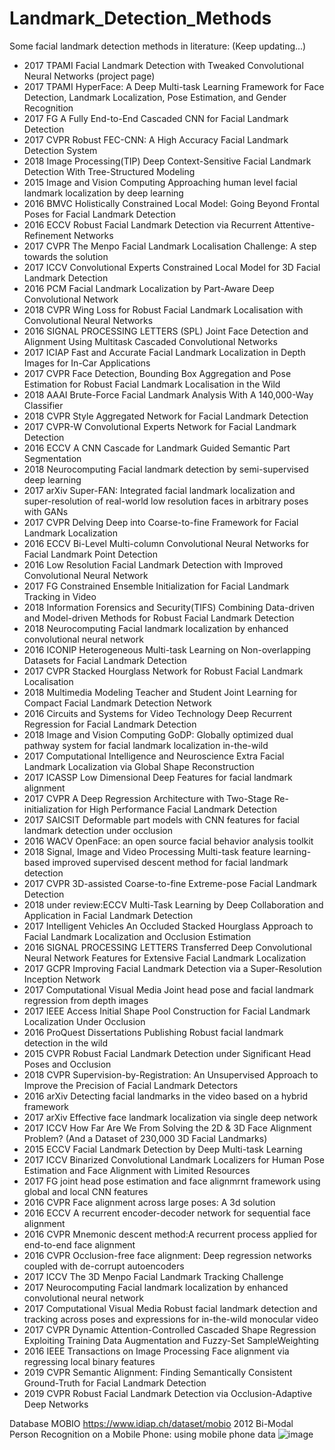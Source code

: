 # Landmark_Detection_Methods

Some facial landmark detection methods in literature: 
(Keep updating...)

* 2017	TPAMI	Facial Landmark Detection with Tweaked Convolutional Neural Networks (project page)
* 2017	TPAMI	HyperFace: A Deep Multi-task Learning Framework for Face Detection, Landmark Localization, Pose Estimation, and Gender Recognition
* 2017	FG	A Fully End-to-End Cascaded CNN for Facial Landmark Detection
* 2017	CVPR	Robust FEC-CNN: A High Accuracy Facial Landmark Detection System
* 2018	Image Processing(TIP)	Deep Context-Sensitive Facial Landmark Detection With Tree-Structured Modeling
* 2015	Image and Vision Computing	Approaching human level facial landmark localization by deep learning
* 2016	BMVC	Holistically Constrained Local Model: Going Beyond Frontal Poses for Facial Landmark Detection
* 2016	ECCV	Robust Facial Landmark Detection via Recurrent Attentive-Refinement Networks
* 2017	CVPR	The Menpo Facial Landmark Localisation Challenge: A step towards the solution
* 2017	ICCV	Convolutional Experts Constrained Local Model for 3D Facial Landmark Detection
* 2016	PCM	Facial Landmark Localization by Part-Aware Deep Convolutional Network
* 2018	CVPR	Wing Loss for Robust Facial Landmark Localisation with Convolutional Neural Networks
* 2016	SIGNAL PROCESSING LETTERS (SPL)	Joint Face Detection and Alignment Using Multitask Cascaded Convolutional Networks
* 2017	ICIAP	Fast and Accurate Facial Landmark Localization in Depth Images for In-Car Applications
* 2017	CVPR	Face Detection, Bounding Box Aggregation and Pose Estimation for Robust Facial Landmark Localisation in the Wild
* 2018	AAAI	Brute-Force Facial Landmark Analysis With A 140,000-Way Classifier
* 2018	CVPR	Style Aggregated Network for Facial Landmark Detection
* 2017	CVPR-W	Convolutional Experts Network for Facial Landmark Detection
* 2016	ECCV	A CNN Cascade for Landmark Guided Semantic Part Segmentation
* 2018	Neurocomputing	Facial landmark detection by semi-supervised deep learning
* 2017	arXiv	Super-FAN: Integrated facial landmark localization and super-resolution of real-world low resolution faces in arbitrary poses with GANs
* 2017	CVPR	Delving Deep into Coarse-to-fine Framework for Facial Landmark Localization
* 2016	ECCV	Bi-Level Multi-column Convolutional Neural Networks for Facial Landmark Point Detection
* 2016		Low Resolution Facial Landmark Detection with Improved Convolutional Neural Network
* 2017	FG	Constrained Ensemble Initialization for Facial Landmark Tracking in Video
* 2018	Information Forensics and Security(TIFS)	Combining Data-driven and Model-driven Methods for Robust Facial Landmark Detection
* 2018	Neurocomputing	Facial landmark localization by enhanced convolutional neural network
* 2016	ICONIP	Heterogeneous Multi-task Learning on Non-overlapping Datasets for Facial Landmark Detection
* 2017	CVPR	Stacked Hourglass Network for Robust Facial Landmark Localisation
* 2018	Multimedia Modeling	Teacher and Student Joint Learning for Compact Facial Landmark Detection Network
* 2016	Circuits and Systems for Video Technology	Deep Recurrent Regression for Facial Landmark Detection
* 2018	Image and Vision Computing	GoDP: Globally optimized dual pathway system for facial landmark localization in-the-wild
* 2017	Computational Intelligence and Neuroscience	Extra Facial Landmark Localization via Global Shape Reconstruction
* 2017	ICASSP	Low Dimensional Deep Features for facial landmark alignment
* 2017	CVPR	A Deep Regression Architecture with Two-Stage Re-initialization for High Performance Facial Landmark Detection
* 2017	SAICSIT	Deformable part models with CNN features for facial landmark detection under occlusion
* 2016	WACV	OpenFace: an open source facial behavior analysis toolkit
* 2018	Signal, Image and Video Processing	Multi-task feature learning-based improved supervised descent method for facial landmark detection
* 2017	CVPR	3D-assisted Coarse-to-fine Extreme-pose Facial Landmark Detection
* 2018	under review:ECCV	Multi-Task Learning by Deep Collaboration and Application in Facial Landmark Detection
* 2017	Intelligent Vehicles	An Occluded Stacked Hourglass Approach to Facial Landmark Localization and Occlusion Estimation
* 2016	SIGNAL PROCESSING LETTERS	Transferred Deep Convolutional Neural Network Features for Extensive Facial Landmark Localization
* 2017	GCPR	Improving Facial Landmark Detection via a Super-Resolution Inception Network
* 2017	Computational Visual Media	Joint head pose and facial landmark regression from depth images
* 2017	IEEE Access	Initial Shape Pool Construction for Facial Landmark Localization Under Occlusion
* 2016	ProQuest Dissertations Publishing	Robust facial landmark detection in the wild
* 2015	CVPR	Robust Facial Landmark Detection under Significant Head Poses and Occlusion
* 2018	CVPR	Supervision-by-Registration: An Unsupervised Approach to Improve the Precision of Facial Landmark Detectors
* 2016	arXiv	Detecting facial landmarks in the video based on a hybrid framework
* 2017	arXiv	Effective face landmark localization via single deep network
* 2017	ICCV	How Far Are We From Solving the 2D & 3D Face Alignment Problem? (And a Dataset of 230,000 3D Facial Landmarks)
* 2015	ECCV	Facial Landmark Detection by Deep Multi-task Learning
* 2017	ICCV	Binarized Convolutional Landmark Localizers for Human Pose Estimation and Face Alignment with Limited Resources
* 2017	FG	joint head pose estimation and face alignmrnt framework using global and local CNN features
* 2016	CVPR	Face alignment across large poses: A 3d solution
* 2016	ECCV	A recurrent encoder-decoder network for sequential face alignment
* 2016	CVPR	Mnemonic descent method:A recurrent process applied for end-to-end face alignment
* 2016	CVPR	Occlusion-free face alignment: Deep regression networks coupled with de-corrupt autoencoders
* 2017	ICCV	The 3D Menpo Facial Landmark Tracking Challenge
* 2017	Neurocomputing	Facial landmark localization by enhanced convolutional neural network
* 2017	Computational Visual Media	Robust facial landmark detection and tracking across poses and expressions for in-the-wild monocular video
* 2017	CVPR	Dynamic Attention-Controlled Cascaded Shape Regression Exploiting Training Data Augmentation and Fuzzy-Set SampleWeighting
* 2016	IEEE Transactions on Image Processing	Face alignment via regressing local binary features
* 2019	CVPR	Semantic Alignment: Finding Semantically Consistent Ground-Truth for Facial Landmark Detection
* 2019	CVPR	Robust Facial Landmark Detection via Occlusion-Adaptive Deep Networks
		
		
		
		
		
		
		
		
		
		
Database	MOBIO	https://www.idiap.ch/dataset/mobio
	2012	Bi-Modal Person Recognition on a Mobile Phone: using mobile phone data
![image](https://github.com/nz0001na/Landmark_Detection_Methods/assets/32621160/01a9c31b-3a2e-4719-a448-505746c69fb3)
